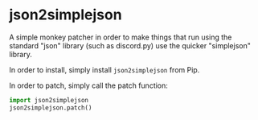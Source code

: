 # json2simplejson
A simple monkey patcher in order to make things that run using the standard "json" library (such as discord.py) use the quicker "simplejson" library.

In order to install, simply install `json2simplejson` from Pip.

In order to patch, simply call the patch function:
```py
import json2simplejson
json2simplejson.patch()
```
